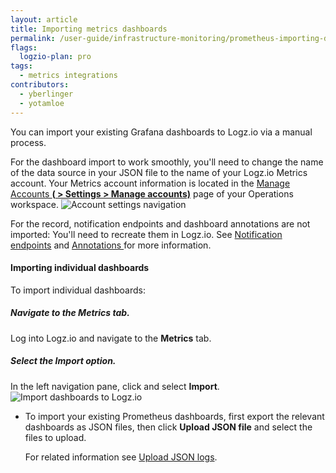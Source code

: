 ```yaml
---
layout: article
title: Importing metrics dashboards   
permalink: /user-guide/infrastructure-monitoring/prometheus-importing-dashbds-manual-only.html
flags:
  logzio-plan: pro 
tags:
  - metrics integrations
contributors:
  - yberlinger
  - yotamloe
---
```


You can import your existing Grafana dashboards to Logz.io via a manual process.
 
For the dashboard import to work smoothly, you'll need to change the name of the data source in your JSON file to the name of your Logz.io Metrics account. 
Your Metrics account information is located in the <a href ="https://app.logz.io/#/dashboard/settings/manage-accounts" target="_blank">Manage Accounts **(<i class="li li-gear"></i> > Settings > Manage accounts)**</a> page of your Operations workspace. ![Account settings navigation](https://dytvr9ot2sszz.cloudfront.net/logz-docs/grafana/p8s-account-token00.png)

For the record, notification endpoints and dashboard annotations are not imported: You'll need to recreate them in Logz.io.  See [Notification endpoints](/user-guide/integrations/endpoints.html) and [Annotations ](/user-guide/infrastructure-monitoring/annotations/)for more information. 

#### Importing individual dashboards

<div class="tasklist">

To import individual dashboards: 

##### Navigate to the Metrics tab.

Log into Logz.io and navigate to the **Metrics** tab.

##### Select the Import option.
In the left navigation pane, click <i class="fas fa-plus"></i> and select **Import**.
![Import dashboards to Logz.io](https://dytvr9ot2sszz.cloudfront.net/logz-docs/metrics-prometheus/import-dash-prometheus.png)

  - To import your existing Prometheus dashboards, first export the relevant dashboards as JSON files, then click **Upload JSON file** and select the files to upload. 
    
    For related information see [Upload JSON logs]({{site.baseurl}}/shipping/log-sources/json-uploads). 
  <!-- - To import dashboards from Grafana.com, enter the relevant dashboard URL or ID in **Import via grafana.com** and **Load** them. --> 
  <!-- As of 14 March, the ability to use the Import via grafana.com is not available in the product interface-->
</div>


